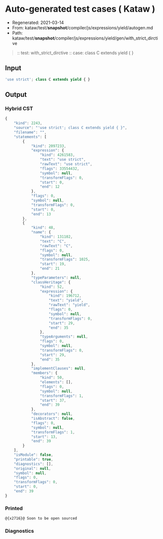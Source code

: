 # Auto-generated test cases ( Kataw )
- Regenerated: 2021-03-14
- From: kataw/test/__snapshot__/compiler/js/expressions/yield/autogen.md
- Path: kataw/test/__snapshot__/compiler/js/expressions/yield/gen/with_strict_dirctive
> :: test: with_strict_dirctive
> :: case: class C extends yield { }
## Input

`````js
'use strict'; class C extends yield { }
`````

## Output

### Hybrid CST

```javascript
{
    "kind": 2243,
    "source": "'use strict'; class C extends yield { }",
    "filename": "",
    "statements": [
        {
            "kind": 2097233,
            "expression": {
                "kind": 4261583,
                "text": "use strict",
                "rawText": "use strict",
                "flags": 33554432,
                "symbol": null,
                "transformFlags": 0,
                "start": 0,
                "end": 12
            },
            "flags": 0,
            "symbol": null,
            "transformFlags": 0,
            "start": 0,
            "end": 13
        },
        {
            "kind": 48,
            "name": {
                "kind": 131102,
                "text": "C",
                "rawText": "C",
                "flags": 0,
                "symbol": null,
                "transformFlags": 1025,
                "start": 19,
                "end": 21
            },
            "typeParameters": null,
            "classHeritage": {
                "kind": 52,
                "expression": {
                    "kind": 196712,
                    "text": "yield",
                    "rawText": "yield",
                    "flags": 0,
                    "symbol": null,
                    "transformFlags": 0,
                    "start": 29,
                    "end": 35
                },
                "typeArguments": null,
                "flags": 0,
                "symbol": null,
                "transformFlags": 0,
                "start": 29,
                "end": 35
            },
            "implementClauses": null,
            "members": {
                "kind": 50,
                "elements": [],
                "flags": 0,
                "symbol": null,
                "transformFlags": 1,
                "start": 37,
                "end": 39
            },
            "decorators": null,
            "isAbstract": false,
            "flags": 0,
            "symbol": null,
            "transformFlags": 1,
            "start": 13,
            "end": 39
        }
    ],
    "isModule": false,
    "printable": true,
    "diagnostics": [],
    "original": null,
    "symbol": null,
    "flags": 0,
    "transformFlags": 0,
    "start": 0,
    "end": 39
}
```

### Printed

```javascript
@{x2716}@ Soon to be open sourced
```

### Diagnostics

```javascript

```

